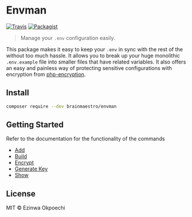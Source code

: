 # Envman
[![Travis](https://img.shields.io/travis/BrainMaestro/envman.svg?style=flat-square)](https://travis-ci.org/BrainMaestro/envman)
[![Packagist](https://img.shields.io/packagist/v/brainmaestro/envman.svg?style=flat-square)](https://packagist.org/packages/brainmaestro/envman)
> Manage your `.env` configuration easily.

This package makes it easy to keep your `.env` in sync with the rest of the without too much hassle. It allows you to break up your huge monolithic `.env.example` file into smaller files that have related variables. It also offers an easy and painless way of protecting sensitive configurations with encryption from [php-encryption](https://github.com/defuse/php-encryption).

## Install
```sh
composer require --dev brainmaestro/envman
```

## Getting Started
Refer to the documentation for the functionality of the commands

- [Add](docs/Add.md)
- [Build](docs/Build.md)
- [Encrypt](docs/Encrypt.md)
- [Generate Key](docs/GenerateKey.md)
- [Show](docs/Show.md)

## License
MIT © Ezinwa Okpoechi
